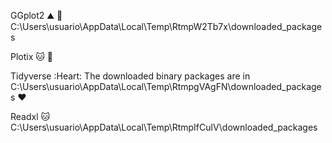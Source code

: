 
GGplot2 :mountain: :rainbow:  C:\Users\usuario\AppData\Local\Temp\RtmpW2Tb7x\downloaded_packages

Plotix :cat: :butterfly:

Tidyverse :Heart: The downloaded binary packages are in
	C:\Users\usuario\AppData\Local\Temp\RtmpgVAgFN\downloaded_packages :heart:
	
Readxl :cat: 
		C:\Users\usuario\AppData\Local\Temp\RtmpIfCulV\downloaded_packages


  
